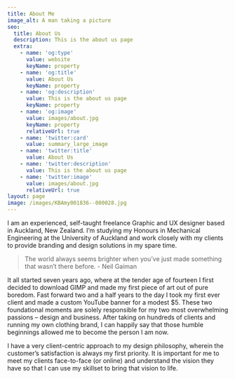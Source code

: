 ```yaml
---
title: About Me
image_alt: A man taking a picture
seo:
  title: About Us
  description: This is the about us page
  extra:
    - name: 'og:type'
      value: website
      keyName: property
    - name: 'og:title'
      value: About Us
      keyName: property
    - name: 'og:description'
      value: This is the about us page
      keyName: property
    - name: 'og:image'
      value: images/about.jpg
      keyName: property
      relativeUrl: true
    - name: 'twitter:card'
      value: summary_large_image
    - name: 'twitter:title'
      value: About Us
    - name: 'twitter:description'
      value: This is the about us page
    - name: 'twitter:image'
      value: images/about.jpg
      relativeUrl: true
layout: page
image: /images/KBAmy001836--000028.jpg
---
```

I am an
experienced, self-taught freelance Graphic and UX designer based in Auckland,
New Zealand. I’m studying my Honours in Mechanical Engineering at the University
of Auckland and work closely with my clients to provide branding and design
solutions in my spare time.   

> The world always seems brighter when you’ve just made something that wasn’t there before. - Neil Gaiman

It all started seven
years ago, where at the tender age of fourteen I first decided to download GIMP
and made my first piece of art out of pure boredom. Fast forward two and a half
years to the day I took my first ever client and made a custom YouTube banner
for a modest $5. These two foundational moments are solely responsible for my
two most overwhelming passions – design and business. After taking on hundreds
of clients and running my own clothing brand, I can happily say that those
humble beginnings allowed me to become the person I am now.

I have a very
client-centric approach to my design philosophy, wherein the customer’s
satisfaction is always my first priority. It is important for me to meet my
clients face-to-face (or online) and understand the vision they have so that I
can use my skillset to bring that vision to life.
